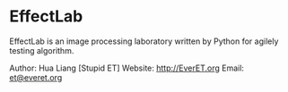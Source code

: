 EffectLab
=========

EffectLab is an image processing laboratory written by Python for agilely testing algorithm.

Author: Hua Liang [Stupid ET]
Website: http://EverET.org
Email: et@everet.org
